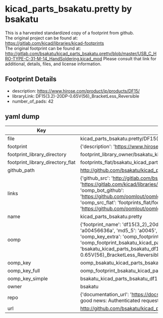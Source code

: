 # kicad_parts_bsakatu.pretty by bsakatu  
This is a harvested standardized copy of a footprint from github.  
The original project can be found at:  
https://gitlab.com/kicad/libraries/kicad-footprints  
The original footprint can be found at:
http://gitlab.com/bsakatu/kicad_parts_bsakatu.pretty/blob/master/USB_C_HRO-TYPE-C-31-M-14_HandSoldering.kicad_mod
Please consult that link for additional, details, files, and license information.  
## Footprint Details
* description: https://www.hirose.com/product/jp/products/DF15/  
* libraryLink: DF15(3.2)-20DP-0.65V(56)_BracketLess_Reversible  
* number_of_pads: 42  
## yaml dump  
| Key | Value |  
| --- | --- |  
| file | kicad_parts_bsakatu.pretty/DF15(3.2)-20DP-0.65V(56)_BracketLess_Reversible.kicad_mod |  
| footprint | {'description': 'https://www.hirose.com/product/jp/products/DF15/', 'libraryLink': 'DF15(3.2)-20DP-0.65V(56)_BracketLess_Reversible', 'number_of_pads': 42} |  
| footprint_library_directory | footprint_library_owner/bsakatu_kicad_parts_bsakatu.pretty |  
| footprint_library_directory_flat | footprints_flat/bsakatu_kicad_parts_bsakatu_df15(3_2)_20dp_0_65v(56)_bracketless_reversible/working |  
| github_path | http://github.com/bsakatu/kicad_parts_bsakatu.pretty/blob/master/DF15(3.2)-20DP-0.65V(56)_BracketLess_Reversible.kicad_mod |  
| links | {'github_src': 'http://gitlab.com/bsakatu/kicad_parts_bsakatu.pretty/blob/master/USB_C_HRO-TYPE-C-31-M-14_HandSoldering.kicad_mod', 'github_src_repo': 'https://gitlab.com/kicad/libraries/kicad-footprints', 'oomp_bot': 'footprints/bsakatu_kicad_parts_bsakatu_df15(3_2)_20dp_0_65v(56)_bracketless_reversible/working', 'oomp_bot_github': 'https://github.com/oomlout/oomlout_oomp_footprint_bot/tree/main/footprints/bsakatu_kicad_parts_bsakatu_df15(3_2)_20dp_0_65v(56)_bracketless_reversible/working', 'oomp_src_flat': 'footprints_flat/footprints_flat/bsakatu_kicad_parts_bsakatu_df15(3_2)_20dp_0_65v(56)_bracketless_reversible/working', 'oomp_src_flat_github': 'https://github.com/oomlout/oomlout_oomp_footprint_src/tree/main/footprints_flat/bsakatu_kicad_parts_bsakatu_df15(3_2)_20dp_0_65v(56)_bracketless_reversible/working'} |  
| name | kicad_parts_bsakatu.pretty |  
| oomp | {'footprint_name': 'df15(3_2)_20dp_0_65v(56)_bracketless_reversible', 'library_name': 'kicad_parts_bsakatu', 'md5': 'a00456636a1a541fde28ee5bd365a36d', 'md5_10': 'a00456636a', 'md5_5': 'a0045', 'md5_6': 'a00456', 'oomp_key': 'oomp_bsakatu_kicad_parts_bsakatu_df15(3_2)_20dp_0_65v(56)_bracketless_reversible', 'oomp_key_extra': 'oomp_footprint_bsakatu_kicad_parts_bsakatu_df15(3_2)_20dp_0_65v(56)_bracketless_reversible', 'oomp_key_full': 'oomp_footprint_bsakatu_kicad_parts_bsakatu_df15(3_2)_20dp_0_65v(56)_bracketless_reversible_a00456', 'oomp_key_simple': 'bsakatu_kicad_parts_bsakatu_df15(3_2)_20dp_0_65v(56)_bracketless_reversible', 'original_filename': 'kicad_parts_bsakatu.pretty/DF15(3.2)-20DP-0.65V(56)_BracketLess_Reversible.kicad_mod', 'owner_name': 'bsakatu'} |  
| oomp_key | oomp_bsakatu_kicad_parts_bsakatu_df15(3_2)_20dp_0_65v(56)_bracketless_reversible |  
| oomp_key_full | oomp_footprint_bsakatu_kicad_parts_bsakatu_df15(3_2)_20dp_0_65v(56)_bracketless_reversible |  
| oomp_key_simple | bsakatu_kicad_parts_bsakatu_df15(3_2)_20dp_0_65v(56)_bracketless_reversible |  
| owner | bsakatu |  
| repo | {'documentation_url': 'https://docs.github.com/rest/overview/resources-in-the-rest-api#rate-limiting', 'message': "API rate limit exceeded for 84.66.173.59. (But here's the good news: Authenticated requests get a higher rate limit. Check out the documentation for more details.)"} |  
| url | http://github.com/bsakatu/kicad_parts_bsakatu.pretty |  

